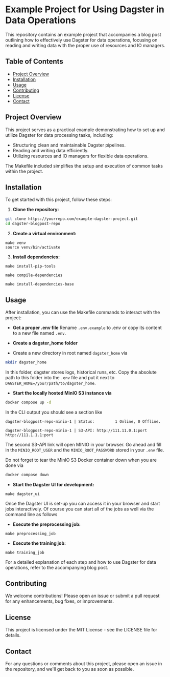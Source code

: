 # Example Project for Using Dagster in Data Operations

This repository contains an example project that accompanies a blog post outlining how to effectively use Dagster for
data operations, focusing on reading and writing data with the proper use of resources and IO managers.

## Table of Contents

- [Project Overview](#project-overview)
- [Installation](#installation)
- [Usage](#usage)
- [Contributing](#contributing)
- [License](#license)
- [Contact](#contact)

## Project Overview

This project serves as a practical example demonstrating how to set up and utilize Dagster for data processing tasks,
including:

- Structuring clean and maintainable Dagster pipelines.
- Reading and writing data efficiently.
- Utilizing resources and IO managers for flexible data operations.

The Makefile included simplifies the setup and execution of common tasks within the project.

## Installation

To get started with this project, follow these steps:

1. **Clone the repository:**

```bash
git clone https://yourrepo.com/example-dagster-project.git
cd dagster-blogpost-repo
```

2. **Create a virtual environment:**

```make
make venv
source venv/bin/activate
```

3. **Install dependencies:**

```make
make install-pip-tools
```

```make
make compile-dependencies
```

```make
make install-dependencies-base
```

## Usage

After installation, you can use the Makefile commands to interact with the project:

- **Get a proper .env file**
  Rename `.env.example` to .env or copy its content to a new file named `.env`.

- **Create a dagster_home folder**
- Create a new directory in root named `dagster_home` via

```bash
mkdir dagster_home
```

In this folder, dagster stores logs, historical runs, etc. Copy the absolute path to this folder into the `.env` file
and put it next to `DAGSTER_HOME=/your/path/to/dagster_home`.

- **Start the locally hosted MinIO S3 instance via**

```bash
docker compose up -d
```

In the CLI output you should see a section like

`dagster-blogpost-repo-minio-1 | Status:         1 Online, 0 Offline.`

`dagster-blogpost-repo-minio-1 | S3-API: http://111.11.0.1:port  http://111.1.1.1:port`

The second S3-API link will open MINIO in your browser. Go ahead and fill in the `MINIO_ROOT_USER` and
the `MINIO_ROOT_PASSWORD` stored in your `.env` file.

Do not forget to tear the MinIO S3 Docker container down when you are done via

```bash
docker compose down
```

- **Start the Dagster UI for development:**

```make
make dagster_ui
```

Once the Dagster UI is set-up you can access it in your browser and start jobs interactively. Of course you can start
all of the jobs as well via the command line as follows

- **Execute the preprocessing job:**

```make
make preprocessing_job
```

- **Execute the training job:**

```make
make training_job
```

For a detailed explanation of each step and how to use Dagster for data operations, refer to the accompanying blog post.

## Contributing

We welcome contributions! Please open an issue or submit a pull request for any enhancements, bug fixes, or
improvements.

## License

This project is licensed under the MIT License - see the LICENSE file for details.

## Contact

For any questions or comments about this project, please open an issue in the repository, and we'll get back to you as
soon as possible.
